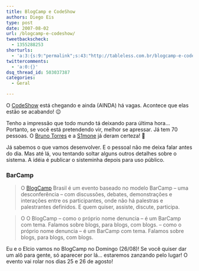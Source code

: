 ```yaml
---
title: BlogCamp e CodeShow
authors: Diego Eis
type: post
date: 2007-08-02
url: /blogcamp-e-codeshow/
tweetbackscheck:
  - 1355288253
shorturls:
  - 'a:3:{s:9:"permalink";s:43:"http://tableless.com.br/blogcamp-e-codeshow";s:7:"tinyurl";s:26:"http://tinyurl.com/3w9e36a";s:4:"isgd";s:19:"http://is.gd/nzd0Yt";}'
twittercomments:
  - 'a:0:{}'
dsq_thread_id: 503037387
categories:
  - Geral

---
```

O [CodeShow][1] está chegando e ainda (AINDA) há vagas. Acontece que elas estão se acabando! 😉
  
Tenho a impressão que todo mundo tá deixando para última hora&#8230; Portanto, se você está pretendendo vir, melhor se apressar. Já tem 70 pessoas. O [Bruno Torres][2] e a [S1mone][3] já deram certeza! 🙂

Já sabemos o que vamos desenvolver. E o pessoal não me deixa falar antes do dia. Mas até lá, vou tentando soltar alguns outros detalhes sobre o sistema. A idéia é publicar o sisteminha depois para uso público.

### BarCamp

> O [BlogCamp][4] Brasil é um evento baseado no modelo BarCamp &#8211; uma desconferência &#8211; com discussões, debates, demonstrações e interações entre os participantes, onde não há palestras e palestrantes definidos. E quem quiser, assiste, discute, participa.

> O O BlogCamp &#8211; como o próprio nome denuncia &#8211; é um BarCamp com tema. Falamos sobre blogs, para blogs, com blogs. &#8211; como o próprio nome denuncia &#8211; é um BarCamp com tema. Falamos sobre blogs, para blogs, com blogs.

Eu e o Elcio vamos no BlogCamp no Domingo (26/08)! Se você quiser dar um alô para gente, só aparecer por lá&#8230; estaremos zanzando pelo lugar! O evento vai rolar nos dias 25 e 26 de agosto!

 [1]: http://visie.com.br/codeshow/
 [2]: http://brunotorres.net
 [3]: http://s1mone.net/
 [4]: http://blogcamp.com.br/sobre